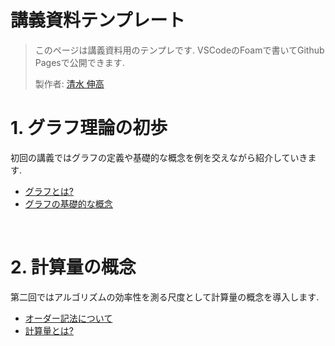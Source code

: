 # 講義資料テンプレート

> このページは講義資料用のテンプレです. VSCodeのFoamで書いてGithub Pagesで公開できます.
>
> 製作者: [清水 伸高](https://sites.google.com/view/nobutaka-shimizu/home)

# 1. グラフ理論の初歩
初回の講義ではグラフの定義や基礎的な概念を例を交えながら紹介していきます.


- [グラフとは?](第1回/グラフとは)
- [グラフの基礎的な概念](第1回/グラフの基礎的な概念)

<br />

# 2. 計算量の概念
第二回ではアルゴリズムの効率性を測る尺度として計算量の概念を導入します.

- [オーダー記法について](第2回/オーダー記法)
- [計算量とは?](第2回/計算量とは)


